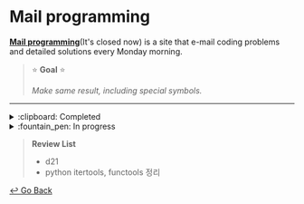 # Mail programming

**[Mail programming](https://mailprogramming.com/)**(It's closed now) is a site that e-mail coding problems and detailed solutions every Monday morning. 

> :star: **Goal** :star:
>
> *Make same result, including special symbols.*

---
<details>
  <summary> :clipboard: Completed </summary>
  <div markdown="1">

<details>
  <summary> d01 </summary>
  <div markdown="1">

정수 배열(int array)가 주어지면 가장 큰 이어지는 원소들의 합을 구하시오. 단, 시간복잡도는 O(n).

Given an inter array, find the largest consecutive sum of elements. 

> Input: -1, 3, -1, 5
>
> Output: 7
>
> // 3 + (-1) + 5

> Input: -5, -3, -1
>
> Output: -1 
>
> // -1

> Input: 2, 4, -2, -3, 8
>
> Output: 9 
>
> // 2 + 4 + (-2) + (-3) + 8

  </div>
</details>

<details>
  <summary> d02 </summary>
  <div markdown="1">

피보나치 배열은 0과 1로 시작하며, 다음 피보나치 수는 바로 앞의 두 피보나치 수의 합이 된다. 정수 N이 주어지면, N보다 작은 모든 짝수 피보나치 수의 합을 구하여라.

Fibonacci sequence starts with 0 and 1 where each fibonacci number is a sum of two previous fibonacci numbers. Given an integer N, find the sum of all even fibonacci numbers.

> Input: N = 12
>
> Output: 10 
>
> // 0,1,2,3,5,8
>
> // even numbers 2 + 8 = 10

  </div>
</details>

<details>
  <summary> d03 </summary>
  <div markdown="1">

정수 n이 주어지면, n개의 여는 괄호 "("와 n개의 닫는 괄호 ")"로 만들 수 있는 괄호 조합을 모두 구하시오. (시간 복잡도 제한 없습니다).

Given an inter N, find the number of possible balanced parentheses with N opening and closing brackets.

> Input: 1
>
> Ouput: ["()"]

> Input: 2
>
> Ouput: ["(())", "()()"]

> Input: 3
>
> Ouput: ["((()))", "(()())", "()(())", "(())()", "()()()"]

  </div>
</details>

<details>
  <summary> d04 </summary>
  <div markdown="1">

정수(int)가 주어지면, 팰린드롬(palindrome)인지 알아내시오. 팰린드롬이란, 앞에서부터 읽으나 뒤에서부터 읽으나 같은 단어를 말합니다. 단, 정수를 문자열로 바꾸면 안됩니다.

Given an integer, check if it is a palindrome.

> Input: 12345
>
> Output: False

> Input: -101
>
> Output: False

> Input: 11111
>
> Output: True

> Input: 12421
>
> Output: True

  </div>
</details>

<details>
  <summary> d05 </summary>
  <div markdown="1">

정수 배열과 타겟 숫자가 주어지면, 합이 타겟값이 되는 두 원소의 인덱스를 찾으시오. 단, 시간복잡도 O(n) 여야 합니다.

Given an array of integers and a target integer, find two indexes of the array element that sums to the target number.

> Input: [2, 5, 6, 1, 10], 타겟 8
>
> Output: [0, 2] // 배열[0] + 배열[2] = 8

  </div>
</details>

<details>
  <summary> d06 </summary>
  <div markdown="1">

간격(interval)로 이루어진 배열이 주어지면, 겹치는 간격 원소들을 합친 새로운 배열을 만드시오. 간격은 시작과 끝으로 이루어져 있으며 시작은 끝보다 작거나 같습니다.

Given a list of intervals, merge intersecting intervals.

> Input: {{2,4}, {1,5}, {7,9}}
>
> Output: {{1,5}, {7,9}}

> Input: {{3,6}, {1,3}, {2,4}}
>
> Output: {{1,6}}

  </div>
</details>

<details>
  <summary> d07 </summary>
  <div markdown="1">

주어진 string 에 모든 단어를 거꾸로 하시오.

Reverse all the words in the given string.

> Input: “abc 123 apple”
>
> Output: “cba 321 elppa”

  </div>
</details>

<details>
  <summary> d08 </summary>
  <div markdown="1">

정수 배열(int array)이 주어지면 두번째로 큰 값을 프린트하시오.

Given an integer array, find the second largest element.

> Input: [10, 5, 4, 3, -1]
>
> Output: 5

> Input: [3, 3, 3]
>
> Output: Does not exist.

  </div>
</details>

<details>
  <summary> d09 </summary>
  <div markdown="1">

정수 배열(int array)이 주어지면 0이 아닌 정수 순서를 유지하며 모든 0을 배열 오른쪽 끝으로 옮기시오. 단, 시간복잡도는 O(n), 공간복잡도는 O(1)여야 합니다.

Given an integer array, move all the 0s to the right of the array without changing the order of non-zero elements.

> Input: [0, 5, 0, 3, -1]
>
> Output: [5, 3, -1, 0, 0]

> Input: [3, 0, 3]
>
> Output: [3, 3, 0]

  </div>
</details>

<details>
  <summary> d10 </summary>
  <div markdown="1">

String이 주어지면, 중복된 char가 없는 가장 긴 서브스트링 (substring)의 길이를 찾으시오. 

Given a string, find the longest substring that does not have duplicate characters.

> Input: “aabcbcbc”
>
> Output: 3 // “abc”

> Input: “aaaaaaaa”
>
> Output: 1 // “a”

> Input: “abbbcedd”
>
> Output: 4 // “bced”

  </div>
</details>

<details>
  <summary> d11 </summary>
  <div markdown="1">

길이가 같은 두 문자열(string) A 와 B가 주어지면, A 가 B 로 1:1 암호화 가능한지 찾으시오.

Given two strings of equal length, check if two strings can be encrypted 1 to 1.

> Input: “EGG”, “FOO”
>
> Output: True // E->F, G->O

> Input: “ABBCD”, “APPLE”
>
> Output: True // A->A, B->P, C->L, D->E

> Input: “AAB”, “FOO”
>
> Output: False

  </div>
</details>

<details>
  <summary> d12 </summary>
  <div markdown="1">

정수로된 배열이 주어지면, 각 원소가 자신을 뺀 나머지 원소들의 곱셈이 되게하라. 단, 나누기 사용 금지, O(n) 시간복잡도

Given an integer array, make each element a product of all element values without itself.

> Input: [1, 2, 3, 4, 5]
>
> Output: [120, 60, 40, 30, 24]

  </div>
</details>

<details>
  <summary> d13 </summary>
  <div markdown="1">

정수 배열(int array)과 정수 N이 주어지면, N번째로 큰 배열 원소를 찾으시오.

Given an integer array and integer N, find the Nth largest element in the array.

> Input: [-1, 3, -1, 5, 4], 2
>
> Output: 4

> Input: [2, 4, -2, -3, 8], 1
>
> Output: 8

> Input: [-5, -3, 1], 3
>
> Output: -5

  </div>
</details>

<details>
  <summary> d14 </summary>
  <div markdown="1">

문자열 배열(string array)이 주어지면, 제일 긴 공통된 접두사(prefix)의 길이를 찾으시오.

Given an array of strings, find the longest common prefix of all strings.

> Input: [“apple”, “apps”, “ape”]
>
> Output: 2 // “ap”

> Input: [“hawaii”, “happy”]
>
> Output: 2 // “ha”

> Input: [“dog”, “dogs”, “doge”]
>
> Output: 3 // “dog”

  </div>
</details>

<details>
  <summary> d21 </summary>
  <div markdown="1">

O(n log n)시간 복잡도를 가진 정수 배열 정렬 알고리즘을 구현하시오.

Implement an O(n log n) time complexity sorting algorithm.

> Input: [3, 1, 5, 6]
>
> Output: [1, 3, 5, 6]

  </div>
</details>

<details>
  <summary> d22 </summary>
  <div markdown="1">

정렬(sort)된 정수 배열과 정수 n이 주어지면, 배열안에 n이 있는지 체크하시오. 시간복잡도를 최대한 최적화하시오.

Given a sorted integer array and an integer N, check if N exists in the array.

> Input: [1, 2, 3, 7, 10], 7
>
> Output: true

> Input: [-5, -3, 0, 1], 0
>
> Output: true

> Input: [1, 4, 5, 6, 8, 9], 10
>
> Output: false

  </div>
</details>

<details>
  <summary> d23 </summary>
  <div markdown="1">

정수 배열과 정수 k가 주어지면 모든 원소를 k칸씩 앞으로 옮기시오.

Given an array and an integer K, shift all elements in the array K times.

> Input: [1, 2, 3, 4, 5], k = 2
>
> Output: [3, 4, 5, 1, 2]

> Input: [0, 1, 2, 3, 4], k = 1
>
> Output: [1, 2, 3, 4, 0]

시간복잡도와 공간복잡도를 최대한 최적화 하시오.

  </div>
</details>

<details>
  <summary> d26 </summary>
  <div markdown="1">

정수 배열이 주어지면 , 배열 안의 모든 정수의 최대 공약수(GCD)를 구하시오.

시간 복잡도 제한 O(n)

Given an integer array, find the greatest common denominator of all elements.

> Input: [3, 2, 1]
>
> Output: 1

> Input: [2, 4, 6, 8]
>
> Output: 2

  </div>
</details>

<details>
  <summary> d27 </summary>
  <div markdown="1">

"./"과 "../" 이 포함된 파일 경로를 "./"과 "../"이 없는 유닉스 파일 경로로 바꾸시오. "./"는 현재의 위치를 뜻하고, "../"는 상위 디렉토리를 뜻합니다.

Given a file path containing "./" and "../", convert the path to a unix standard file path that does not contain "./" and "../".

> Input: "/usr/bin/../"
>
> Output: "/usr/"

> Input: "/usr/./bin/./test/../"
>
> Output: "/usr/bin/"

  </div>
</details>

<details>
  <summary> d29 </summary>
  <div markdown="1">

반복된 알파벳으로 이루어진 문자배열이 주어지면 연속으로 중복된 알파벳이 없도록 문자배열을 재배열하여 리턴하시오. 불가능 하다면 empty string을 리턴하시오.

Given a string with repeated characters, rearrange the string so that no two adjacent characters are the same. If this is impossible, return an empty string.

> Input: "aaabbc"
>
> Output: "ababac"

> Input: "aaac"
>
> Output: ""

  </div>
</details>

<details>
  <summary> d30 </summary>
  <div markdown="1">

주어진 정수를 2진법으로 나타내었을때 1의 갯수를 리턴하시오.

Given an integer, count number of 1s in binary representation of an integer.

시간 복잡도: O(log n)

> Input: 6 // 110
>
> Output: 2

> Input: 13 // 1101
>
> Output: 3

  </div>
</details>

<details>
  <summary> d35 </summary>
  <div markdown="1">

중복된 원소가 없는 정렬된 배열이 있습니다. 이 배열에서 원소의 값이 원소의 인덱스 값과 같다면 프린트 하시오. 시간복잡도 O(log n).

Given a sorted array of unique values, find an element where its value is equal to the index.

> Input: [-30, 1, 4, 60]
>
> Output: 1 // input[1] = 1

> Input: [0, 3, 10, 60]
>
> Output: 0 // input[0] = 0

> Input: [-40, -30, -20, 3]
>
> Output: 3 // input[3] = 3

  </div>
</details>

<details>
  <summary> d46 </summary>
  <div markdown="1">

문자배열이 주어지면, 주어진 문자로 만들수 있는 모든 문자배열 조합을 프린트 하시오.

Given a string, print all permutations of characters in the string.

> Input: ABC
>
> Output: ABC ACB BAC BCA CBA CAB

  </div>
</details>

<details>
  <summary> d47 </summary>
  <div markdown="1">

0, 1, 2로 이루어진 배열을 가장 효율적으로 정렬 하시오. 시간복잡도 O(n).

Given an array consisting of 0, 1 and 2s, sort this array.

> Input: [0, 1, 2, 2, 0, 0, 0, 1]
>
> Output: [0, 0, 0, 0, 1, 1, 2, 2]

  </div>
</details>

  </div>
</details>

<details>
  <summary> :fountain_pen: In progress </summary>
  <div markdown="1">

<details>
  <summary> d15 </summary>
  <div markdown="1">

링크드 리스트(linked list)의 머리 노드(head node)와 정수 N이 주어지면, 끝에서 N번째 노드(node)를 제거하고 머리 노드(head node)를 리턴하시오.

단, 리스트를 한번만 돌면서 풀어야합니다. N은 리스트 길이보다 크지 않습니다.

Given a head node of a singly linked list, remove the Nth last element and return the head node.

> Input: 1->2->3->4->5, N=2
>
> Output: 1->2->3->5

> Input: 1->2->3, N=3
>
> Output: 2->3

> Input: 1, N=1
>
> Output: null

  </div>
</details>

<details>
  <summary> d16 </summary>
  <div markdown="1">

두개의 정렬된(sorted) 정수 링크드리스트(linked list)가 주어지면, 두 리스트를 합친 정렬된 링크드리스트를 만드시오.

Given two sorted integer linked lists, merge the two linked lists. Merged linked list must also be sorted.

> Input: 1->2->3, 1->2->3
>
> Output: 1->1->2->2->3->3

> Input: 1->3->5->6, 2->4
>
> Output: 1->2->3->4->5->6

  </div>
</details>

<details>
  <summary> d17 </summary>
  <div markdown="1">

0과 1로 만들어진 2D 정수 배열이 있습니다. 0은 장애물이고 1은 도로일때, 두 좌표가 주어지면, 첫번째 좌표에서 두번째 좌표까지 가장 가까운 거리를 구하시오. 두 좌표는 모두 도로에서 시작되고 좌, 우, 아래, 위로 움직이며 대각선으로는 움직일 수 없습니다. 만약 갈 수 없다면 -1을 리턴하시오.

Given a 2D array with 0s and 1s, 0 represents an obstacle and 1 represents a road. Find the closest distance between two given points. You must only move up down right left. You cannot move through an obstacle.

> Input:
>
> {{**1**, 0, 0, **1**, **1**, 0},
>
> {**1**, 0, 0, **1**, 0, 0},
>
> {**1**, **1**, **1**, **1**, 0, 0},
>
> {1, 0, 0, 0, 0, 1},
>
> {1, 1, 1, 1, 1, 1}}
>
> Start: (0, 0)
>
> Finish: (0, 4)
>
> 
>
> Output: 8

  </div>
</details>

<details>
  <summary> d18 </summary>
  <div markdown="1">

이진 트리를 루트 노드를 기준으로 좌우반전 하시오.

이 문제는 구글이 Homebrew 창시자에게 낸 문제로 유명합니다.

Given a binary tree root node, reverse the tree horizontally.

  </div>
</details>

<details>
  <summary> d19 </summary>
  <div markdown="1">

2차 정수 배열(2D int array)가 주어지면, 소용돌이 모양으로 원소들을 프린트하시오. 예제를 보시오.

Given a 2D integer array, print all elements in a circular spiral shape starting from [0][0]. See example.

> Input:
>
> [[1, 2, 3],
>
> [8, 9, 4],
>
> [7, 6, 5]]
>
> Output: 1, 2, 3, 4, 5, 6, 7, 8, 9

  </div>
</details>

<details>
  <summary> d20 </summary>
  <div markdown="1">

정수 배열 arr이 있습니다. arr안의 각 원소의 값은 다음 원소의 인덱스입니다. 이렇게 서로 이어지는 원소들의 배열이 있을때, arr[0]부터 시작하여 모든 원소를 들린 다음 다시 arr[0]로 도착할 수 있는지 찾으시오. 

단, 시간복잡도는 O(n), 공간복잡도는 O(1).

> Input: [1, 2, 4, 0, 3]
>
> Output: True
>
> // 1 -> 2 -> 4 -> 3 -> 0 -> 1

> Input: [1, 4, 5, 0, 3, 2]
>
> Output: False
>
> // 1 -> 4 -> 3 -> 0 -> 1
>
> // arr[2], arr[5]를 들리지 않았습니다.

> Input: [1, 2, 2, 0]
>
> Output: False
>
> // 1 -> 2 -> 2 -> 2 -> …
>
> // arr[0]로 돌아오지 못합니다.

  </div>
</details>

<details>
  <summary> d24 </summary>
  <div markdown="1">

단방향 연결 리스트(Singly linked list)가 주어지면 O(n log n) 시간복잡도로 정렬하시오.

Given a singly linked list, sort the list in O(n log n) time complexity.

  </div>
</details>

<details>
  <summary> d25 </summary>
  <div markdown="1">

정렬된 정수 배열이 있습니다. 이 배열의 모든 원소들을 오른쪽으로 랜덤하게 Z번 이동하였습니다.

예를 들면 [1, 2, 3, 4, 5] -> [3, 4, 5, 1, 2].

이런 배열과 정수 K 가 주어지면, 배열안에 K가 존재하는지 찾으시오.

존재한다면 배열의 인덱스, 존재하지 않다면 -1 을 리턴하시오.

시간복잡도 제한 O(log N).

> Input: [3, 4, 5, 1, 2], 4
>
> Output: 1

> Input: [2, 4, 5, 1], 3
>
> Output: -1

> Input: [4, 6, 7, 8, 1, 2, 3], 5
>
> Output: -1

  </div>
</details>

<details>
  <summary> d28 </summary>
  <div markdown="1">

정렬된 양수(positive integer) 배열이 주어지면, 배열 원소들의 합으로 만들수 없는 가장 작은 양수를 구하시오. 단, 시간복잡도는 O(n) 이여야 합니다.

Given an array of positive integers, find the smallest positive integer that cannot be created by adding elements in the array.

> Input: [1, 2, 3, 8]
>
> Output: 7
>
> // 1 = 1
>
> // 2 = 2
>
> // 3 = 3
>
> // 4 = 1 + 3
>
> // 5 = 2 + 3
>
> // 6 = 1 + 2 + 3
>
> // 7 = 불가능

  </div>
</details>

<details>
  <summary> d31 </summary>
  <div markdown="1">

백만개의 정수가 들어있는 배열을 가장 빨리 정렬하시오. 모든 정수는 1조보다 작습니다.

힌트) 퀵소트 아님.

Sort an array with million integers.

  </div>
</details>

<details>
  <summary> d32 </summary>
  <div markdown="1">

이진 트리가 주어지면 루트 노드부터 레벨별로 프린트 하시오. 프린트 방식은 홀수 레벨은 왼쪽에서 오른쪽으로, 짝수 레벨은 오른쪽에서 왼쪽으로 프린트 하시오. 루트노드는 레벨 1입니다. 예제를 보시오.

> 1
>
> / \
>
> 2 3
>
> / \ / \
>
> 4 5 6 7
>
> 프린트: 1, 3, 2, 4, 5, 6, 7.

  </div>
</details>

<details>
  <summary> d33 </summary>
  <div markdown="1">

스택(Stack)을 이용해서 큐(Queue)를 구현하시오.

Implement a queue using stacks.

  </div>
</details>

<details>
  <summary> d34 </summary>
  <div markdown="1">

퀵정렬(quick sort)와 합병정렬(merge sort)이 차이점을 서술 하시오.

Describe differences between quick sort and merge sort.

  </div>
</details>

<details>
  <summary> d36 </summary>
  <div markdown="1">

주어진 정수가 4의 거듭제곱인지 확인하시오.

Given an integer, check if it is a power of 4.

  </div>
</details>

<details>
  <summary> d37 </summary>
  <div markdown="1">

이진탐색트리안에 X보다 크고 Y보다 작은 모든 노드 값을 프린트 하시오.

Given a binary search tree, print all node values that are bigger than X and smaller than Y.

  </div>
</details>

<details>
  <summary> d38 </summary>
  <div markdown="1">

1~N 까지 있는 정수 배열에 원소 하나가 없어졌습니다. 없어진 원소의 값을 구하시오.

Given an integer array of 1~N except one number, find the missing integer.

  </div>
</details>

<details>
  <summary> d39 </summary>
  <div markdown="1">

단방향 연결 리스트(singly linked list)가 주어지면 총 합이 0으로 되는 연결된 노드들을 뺀 뒤 남은 노드의 값을 프린트 하시오.

Given a linked list, remove consecutive nodes that sum to zero. Print the values of leftover nodes.

> Input: 3 -> (-5) -> 5 -> 1 -> 2 -> 3
>
> Output: 3 -> 1 -> 2 -> 3

> Input: 1 -> 2 -> 3 -> 4 -> (-10) -> 5
>
> Output: 5

> Input: 10 -> (-3) -> (-4) -> (-3) -> 1
>
> Output: 1

  </div>
</details>

<details>
  <summary> d40 </summary>
  <div markdown="1">

"Look and say" sequence (보고 말하는 수열)은 다음과 같습니다.

1 - 1개의 1

11 - 2개의 1

21 - 1개의 2, 1개의 1

1211 - 1개의 1, 1개의 2, 2개의 1

111221 - ...

위와 같이 수열의 N 번째 수는 N-1번째 수의 조합을 풀어놓은 수 입니다. 정수 N이 주어졌을때, "Look and say" 수열의 N번째 수까지 프린트 하시오.

Given an integer N, print the first N numbers in "look and say" sequence.

  </div>
</details>

<details>
  <summary> d41 </summary>
  <div markdown="1">

정렬된 정수 배열이 주어지면, 발란스된 이진탐색트리로 바꾸시오.

Convert a given integer array into a balanced binary search tree.

  </div>
</details>

<details>
  <summary> d42 </summary>
  <div markdown="1">

이진트리안에 모든 단말노드(leaf node)의 갯수를 구하시오. 트리의 루트노드가 주어집니다.

Given a root node of a binary tree, count all leaf nodes.

  </div>
</details>

<details>
  <summary> d43 </summary>
  <div markdown="1">

이번주 문제는 인터뷰 팁입니다.

1. 문제의 가장 효율적인 답을 못찾겠을때 어떻게 해야하나요?
2. 문제를 받으면 바로 답변 코드를 종이에 적으면 되나요?
3. 답변은 무슨 언어로 쓰는게 제일 좋은가요?
4. 답변 코드를 쓴 후 코드를 어떻게 설명하나요?

  </div>
</details>

<details>
  <summary> d44 </summary>
  <div markdown="1">

정수 배열과 정수 K가 주어지면 원소 3개의 합으로 K가 만들어지는지 체크하시오.

Given an integer array and an integer K, check if sum of 3 elements from the array equals to K.

  </div>
</details>

<details>
  <summary> d45 </summary>
  <div markdown="1">

양수 K가 주어지면 K 길이의 이진법 숫자를 모두 프린트하시오. 단, 연속으로 1이 있으면 안됩니다.

Given an integer K, print all binary strings of length K without consecutive 1s.

> Input:5
>
> Output: 00000 00001 00010 00100 00101 01000 01001 01010 10000 10001 10010 10100 10101

  </div>
</details>

<details>
  <summary> d48 </summary>
  <div markdown="1">

단일 연결 리스트(singly linked list)가 주어지면 리스트의 중간 노드 값을 프린트 하시오. (제일 효율적인 방법으로)

Given a singly linked list, print the value of the node that is in the middle of the list.

  </div>
</details>

  </div>
</details>

> **Review List**
>
> - d21
> - python itertools, functools 정리

[↩️ Go Back](https://github.com/lisy0123/Study/tree/master/ETC)

